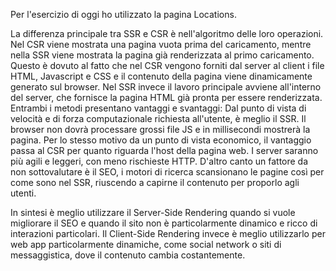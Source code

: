 Per l'esercizio di oggi ho utilizzato la pagina Locations.

La differenza principale tra SSR e CSR è nell'algoritmo delle loro operazioni.
Nel CSR viene mostrata una pagina vuota prima del caricamento, mentre nella SSR viene mostrata la pagina già renderizzata al primo caricamento.
Questo è dovuto al fatto che nel CSR vengono forniti dal server al client i file HTML, Javascript e CSS e il contenuto della pagina viene dinamicamente generato sul browser. Nel SSR invece il lavoro principale avviene all'interno del server, che fornisce la pagina HTML già pronta per essere renderizzata.
Entrambi i metodi presentano vantaggi e svantaggi:
Dal punto di vista di velocità e di forza computazionale richiesta all'utente, è meglio il SSR. Il browser non dovrà processare grossi file JS e in millisecondi mostrerà la pagina.
Per lo stesso motivo da un punto di vista economico, il vantaggio passa al CSR per quanto riguarda l'host della pagina web. I server saranno più agili e leggeri, con meno rischieste HTTP.
D'altro canto un fattore da non sottovalutare è il SEO, i motori di ricerca scansionano le pagine così per come sono nel SSR, riuscendo a capirne il contenuto per proporlo agli utenti.

In sintesi è meglio utilizzare il Server-Side Rendering quando si vuole migliorare il SEO e quando il sito non è particolarmente dinamico e ricco di interazioni particolari.
Il Client-Side Rendering invece è meglio utilizzarlo per web app particolarmente dinamiche, come social network o siti di messaggistica, dove il contenuto cambia costantemente.
